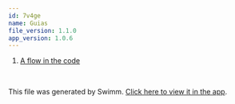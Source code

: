 ```yaml
---
id: 7v4ge
name: Guias
file_version: 1.1.0
app_version: 1.0.6
---
```


<!-- Steps - Do not remove this comment -->
1. [A flow in the code](a-flow-in-the-code.f9h7q.sw.md)


<br/>

This file was generated by Swimm. [Click here to view it in the app](https://app.swimm.io/repos/Z2l0aHViJTNBJTNBVGhyZWVKU19Qcm9qZWN0JTNBJTNBZGFuaWVsYXBhc3Nvcw==/playlists/7v4ge).
